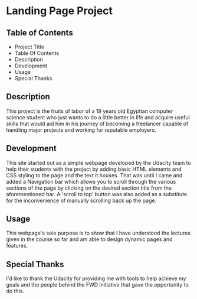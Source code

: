 # Landing Page Project

## Table of Contents
- Project Title
- Table Of Contents
- Description
- Development
- Usage
- Special Thanks

## Description
This project is the fruits of labor of a 19 years old Egyptian computer science student who just wants to do a little better in life and acquire useful skills that would aid him in his journey of becoming a freelancer capable of handling major projects and working for reputable employers.

## Development
This site started out as a simple webpage developed by the Udacity team to help their students with the project by adding basic HTML elements and CSS styling to the page and the text it houses.
That was until I came and added a Navigation bar which allows you to scroll through the various sections of the page by clicking on the desired section title from the aforementioned bar.
A 'scroll to top' button was also added as a substitute for the inconvenience of manually scrolling back up the page.

## Usage
This webpage's sole purpose is to show that I have understood the lectures given in the course so far and am able to design dynamic pages and features.

## Special Thanks
I'd like to thank the Udacity for providing me with tools to help achieve my goals and the people behind the FWD initiative that gave the opportunity to do this. 
